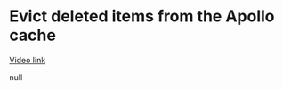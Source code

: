 # Evict deleted items from the Apollo cache

[Video link](https://www.egghead.io/lessons/egghead-evict-deleted-items-from-the-apollo-cache?pl=synchronize-client-and-server-state-in-react-using-apollo-client-a45b3b89)

null

